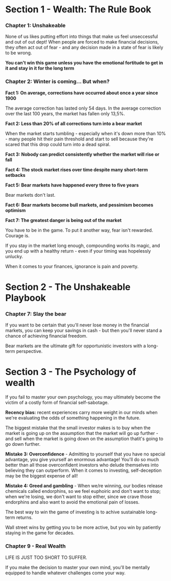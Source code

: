 # Section 1 - Wealth: The Rule Book

### Chapter 1: Unshakeable

None of us likes putting effort into things that make us feel unseccessful and out of out dept! When people are forced to make financial decisions, they often act out of fear - and any decision made in a state of fear is likely to be wrong.

**You can't win this game unless you have the emotional fortitude to get in it and stay in it for the long term**

### Chapter 2: Winter is coming... But when?

**Fact 1: On average, corrections have occurred about once a year since 1900**

The average correction has lasted only 54 days. In the average correction over the last 100 years, the market has fallen only 13,5%.

**Fact 2: Less than 20% of all corrections turn into a bear market**

When the market starts tumbling - especially when it's down more than 10% - many people hit their pain threshold and start to sell because they're scared that this drop could turn into a dead spiral.

**Fact 3: Nobody can predict consistently whether the market will rise or fall**

**Fact 4: The stock market rises over time despite many short-term setbacks**

**Fact 5: Bear markets have happened every three to five years**

Bear markets don't last.

**Fact 6: Bear markets become bull markets, and pessimism becomes optimism**

**Fact 7: The greatest danger is being out of the market**

You have to be in the game. To put it another way, fear isn't rewarded. Courage is.

If you stay in the market long enough, compounding works its magic, and you end up with a healthy return - even if your timing was hopelessly unlucky. 

When it comes to your finances, ignorance is pain and poverty.

# Section 2 - The Unshakeable Playbook
### Chapter 7: Slay the bear

If you want to be certain that you'll never lose money in the financial markets, you can keep your savings in cash - but then you'll never stand a chance of achieving financial freedom. 

Bear markets are the ultimate gift for opportunistic investors with a long-term perspective.

# Section 3 - The Psychology of wealth

If you fail to master your own psychology, you may ultimately become the victim of a costly form of financial self-sabotage.

**Recency bias:** recent experiences carry more weight in our minds when we're evaluating the odds of something happening in the future.

The biggest mistake that the small investor makes is to buy when the market is going up on the assumption that the market will go up further - and sell when the market is going down on the assumption thatit's going to go down further.

**Mistake 3: Overconfidence** - Admitting to yourself that you have no special advantage, you give yourself an enormous advantage! You'll do so much better than all those overconfident investors who delude themselves into believing they can outperform. When it comes to investing, self-deception may be the biggest expense of all!

**Mistake 4: Greed and gambling** - When we/re winning, our bodies release chemicals called endorphins, so we feel euphoiric and don't want to stop; when we're losing, we don't want to stop either, since we crave those endorphins and also want to avoid the emotional pain of losses.

The best way to win the game of investing is to achive sustainable long-term returns.

Wall street wins by getting you to be more active, but you win by patiently staying in the game for decades.

### Chapter 9 - Real Wealth

LIFE IS JUST TOO SHORT TO SUFFER.

If you make the decision to master your own mind, you'll be mentally equipped to handle whatever challenges come your way.


